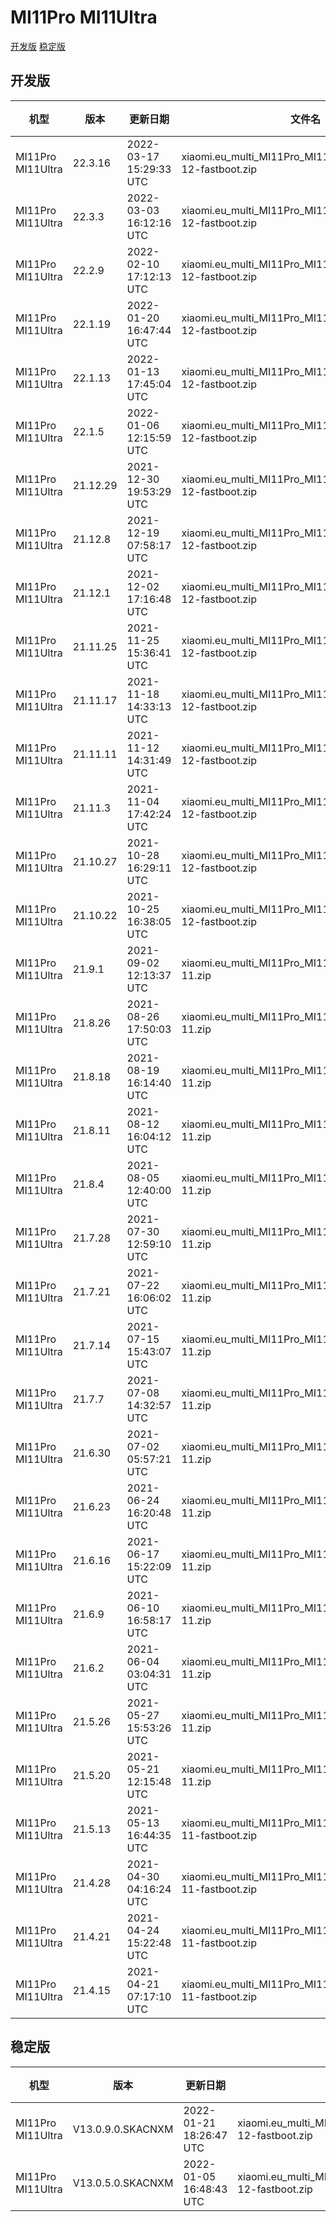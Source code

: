 # MI11Pro MI11Ultra
[开发版](#开发版)  [稳定版](#稳定版)
## 开发版
| 机型 | 版本 | 更新日期 | 文件名 | 大小 | 下载链接 |
| ---- | ---- | ---- | ---- | ---- | ---- |
| MI11Pro MI11Ultra | 22.3.16 | 2022-03-17 15:29:33 UTC | xiaomi.eu_multi_MI11Pro_MI11Ultra_22.3.16_v13-12-fastboot.zip | 4.6 GB | [SourceForge](https://sourceforge.net/projects/xiaomi-eu-multilang-miui-roms/files/xiaomi.eu/MIUI-WEEKLY-RELEASES/22.3.16/xiaomi.eu_multi_MI11Pro_MI11Ultra_22.3.16_v13-12-fastboot.zip/download) |
| MI11Pro MI11Ultra | 22.3.3 | 2022-03-03 16:12:16 UTC | xiaomi.eu_multi_MI11Pro_MI11Ultra_22.3.3_v13-12-fastboot.zip | 4.5 GB | [SourceForge](https://sourceforge.net/projects/xiaomi-eu-multilang-miui-roms/files/xiaomi.eu/MIUI-WEEKLY-RELEASES/22.3.3/xiaomi.eu_multi_MI11Pro_MI11Ultra_22.3.3_v13-12-fastboot.zip/download) |
| MI11Pro MI11Ultra | 22.2.9 | 2022-02-10 17:12:13 UTC | xiaomi.eu_multi_MI11Pro_MI11Ultra_22.2.9_v13-12-fastboot.zip | 4.5 GB | [SourceForge](https://sourceforge.net/projects/xiaomi-eu-multilang-miui-roms/files/xiaomi.eu/MIUI-WEEKLY-RELEASES/22.2.9/xiaomi.eu_multi_MI11Pro_MI11Ultra_22.2.9_v13-12-fastboot.zip/download) |
| MI11Pro MI11Ultra | 22.1.19 | 2022-01-20 16:47:44 UTC | xiaomi.eu_multi_MI11Pro_MI11Ultra_22.1.19_v13-12-fastboot.zip | 4.5 GB | [SourceForge](https://sourceforge.net/projects/xiaomi-eu-multilang-miui-roms/files/xiaomi.eu/MIUI-WEEKLY-RELEASES/22.1.19/xiaomi.eu_multi_MI11Pro_MI11Ultra_22.1.19_v13-12-fastboot.zip/download) |
| MI11Pro MI11Ultra | 22.1.13 | 2022-01-13 17:45:04 UTC | xiaomi.eu_multi_MI11Pro_MI11Ultra_22.1.13_v13-12-fastboot.zip | 4.5 GB | [SourceForge](https://sourceforge.net/projects/xiaomi-eu-multilang-miui-roms/files/xiaomi.eu/MIUI-WEEKLY-RELEASES/22.1.13/xiaomi.eu_multi_MI11Pro_MI11Ultra_22.1.13_v13-12-fastboot.zip/download) |
| MI11Pro MI11Ultra | 22.1.5 | 2022-01-06 12:15:59 UTC | xiaomi.eu_multi_MI11Pro_MI11Ultra_22.1.5_v13-12-fastboot.zip | 4.5 GB | [SourceForge](https://sourceforge.net/projects/xiaomi-eu-multilang-miui-roms/files/xiaomi.eu/MIUI-WEEKLY-RELEASES/22.1.5/xiaomi.eu_multi_MI11Pro_MI11Ultra_22.1.5_v13-12-fastboot.zip/download) |
| MI11Pro MI11Ultra | 21.12.29 | 2021-12-30 19:53:29 UTC | xiaomi.eu_multi_MI11Pro_MI11Ultra_21.12.29_v13-12-fastboot.zip | 4.5 GB | [SourceForge](https://sourceforge.net/projects/xiaomi-eu-multilang-miui-roms/files/xiaomi.eu/MIUI-WEEKLY-RELEASES/21.12.29/xiaomi.eu_multi_MI11Pro_MI11Ultra_21.12.29_v13-12-fastboot.zip/download) |
| MI11Pro MI11Ultra | 21.12.8 | 2021-12-19 07:58:17 UTC | xiaomi.eu_multi_MI11Pro_MI11Ultra_21.12.8_v12-12-fastboot.zip | 4.4 GB | [SourceForge](https://sourceforge.net/projects/xiaomi-eu-multilang-miui-roms/files/xiaomi.eu/MIUI-WEEKLY-RELEASES/21.12.8/xiaomi.eu_multi_MI11Pro_MI11Ultra_21.12.8_v12-12-fastboot.zip/download) |
| MI11Pro MI11Ultra | 21.12.1 | 2021-12-02 17:16:48 UTC | xiaomi.eu_multi_MI11Pro_MI11Ultra_21.12.1_v12-12-fastboot.zip | 4.4 GB | [SourceForge](https://sourceforge.net/projects/xiaomi-eu-multilang-miui-roms/files/xiaomi.eu/MIUI-WEEKLY-RELEASES/21.12.1/xiaomi.eu_multi_MI11Pro_MI11Ultra_21.12.1_v12-12-fastboot.zip/download) |
| MI11Pro MI11Ultra | 21.11.25 | 2021-11-25 15:36:41 UTC | xiaomi.eu_multi_MI11Pro_MI11Ultra_21.11.25_v12-12-fastboot.zip | 4.3 GB | [SourceForge](https://sourceforge.net/projects/xiaomi-eu-multilang-miui-roms/files/xiaomi.eu/MIUI-WEEKLY-RELEASES/21.11.25/xiaomi.eu_multi_MI11Pro_MI11Ultra_21.11.25_v12-12-fastboot.zip/download) |
| MI11Pro MI11Ultra | 21.11.17 | 2021-11-18 14:33:13 UTC | xiaomi.eu_multi_MI11Pro_MI11Ultra_21.11.17_v12-12-fastboot.zip | 4.3 GB | [SourceForge](https://sourceforge.net/projects/xiaomi-eu-multilang-miui-roms/files/xiaomi.eu/MIUI-WEEKLY-RELEASES/21.11.17/xiaomi.eu_multi_MI11Pro_MI11Ultra_21.11.17_v12-12-fastboot.zip/download) |
| MI11Pro MI11Ultra | 21.11.11 | 2021-11-12 14:31:49 UTC | xiaomi.eu_multi_MI11Pro_MI11Ultra_21.11.11_v12-12-fastboot.zip | 4.3 GB | [SourceForge](https://sourceforge.net/projects/xiaomi-eu-multilang-miui-roms/files/xiaomi.eu/MIUI-WEEKLY-RELEASES/21.11.11/xiaomi.eu_multi_MI11Pro_MI11Ultra_21.11.11_v12-12-fastboot.zip/download) |
| MI11Pro MI11Ultra | 21.11.3 | 2021-11-04 17:42:24 UTC | xiaomi.eu_multi_MI11Pro_MI11Ultra_21.11.3_v12-12-fastboot.zip | 4.3 GB | [SourceForge](https://sourceforge.net/projects/xiaomi-eu-multilang-miui-roms/files/xiaomi.eu/MIUI-WEEKLY-RELEASES/21.11.3/xiaomi.eu_multi_MI11Pro_MI11Ultra_21.11.3_v12-12-fastboot.zip/download) |
| MI11Pro MI11Ultra | 21.10.27 | 2021-10-28 16:29:11 UTC | xiaomi.eu_multi_MI11Pro_MI11Ultra_21.10.27_v12-12-fastboot.zip | 4.3 GB | [SourceForge](https://sourceforge.net/projects/xiaomi-eu-multilang-miui-roms/files/xiaomi.eu/MIUI-WEEKLY-RELEASES/21.10.27/xiaomi.eu_multi_MI11Pro_MI11Ultra_21.10.27_v12-12-fastboot.zip/download) |
| MI11Pro MI11Ultra | 21.10.22 | 2021-10-25 16:38:05 UTC | xiaomi.eu_multi_MI11Pro_MI11Ultra_21.10.22_v12-12-fastboot.zip | 4.3 GB | [SourceForge](https://sourceforge.net/projects/xiaomi-eu-multilang-miui-roms/files/xiaomi.eu/MIUI-WEEKLY-RELEASES/21.10.22/xiaomi.eu_multi_MI11Pro_MI11Ultra_21.10.22_v12-12-fastboot.zip/download) |
| MI11Pro MI11Ultra | 21.9.1 | 2021-09-02 12:13:37 UTC | xiaomi.eu_multi_MI11Pro_MI11Ultra_21.9.1_v12-11.zip | 4.1 GB | [SourceForge](https://sourceforge.net/projects/xiaomi-eu-multilang-miui-roms/files/xiaomi.eu/MIUI-WEEKLY-RELEASES/21.9.1/xiaomi.eu_multi_MI11Pro_MI11Ultra_21.9.1_v12-11.zip/download) |
| MI11Pro MI11Ultra | 21.8.26 | 2021-08-26 17:50:03 UTC | xiaomi.eu_multi_MI11Pro_MI11Ultra_21.8.26_v12-11.zip | 4.0 GB | [SourceForge](https://sourceforge.net/projects/xiaomi-eu-multilang-miui-roms/files/xiaomi.eu/MIUI-WEEKLY-RELEASES/21.8.26/xiaomi.eu_multi_MI11Pro_MI11Ultra_21.8.26_v12-11.zip/download) |
| MI11Pro MI11Ultra | 21.8.18 | 2021-08-19 16:14:40 UTC | xiaomi.eu_multi_MI11Pro_MI11Ultra_21.8.18_v12-11.zip | 4.0 GB | [SourceForge](https://sourceforge.net/projects/xiaomi-eu-multilang-miui-roms/files/xiaomi.eu/MIUI-WEEKLY-RELEASES/21.8.18/xiaomi.eu_multi_MI11Pro_MI11Ultra_21.8.18_v12-11.zip/download) |
| MI11Pro MI11Ultra | 21.8.11 | 2021-08-12 16:04:12 UTC | xiaomi.eu_multi_MI11Pro_MI11Ultra_21.8.11_v12-11.zip | 4.0 GB | [SourceForge](https://sourceforge.net/projects/xiaomi-eu-multilang-miui-roms/files/xiaomi.eu/MIUI-WEEKLY-RELEASES/21.8.11/xiaomi.eu_multi_MI11Pro_MI11Ultra_21.8.11_v12-11.zip/download) |
| MI11Pro MI11Ultra | 21.8.4 | 2021-08-05 12:40:00 UTC | xiaomi.eu_multi_MI11Pro_MI11Ultra_21.8.4_v12-11.zip | 4.0 GB | [SourceForge](https://sourceforge.net/projects/xiaomi-eu-multilang-miui-roms/files/xiaomi.eu/MIUI-WEEKLY-RELEASES/21.8.4/xiaomi.eu_multi_MI11Pro_MI11Ultra_21.8.4_v12-11.zip/download) |
| MI11Pro MI11Ultra | 21.7.28 | 2021-07-30 12:59:10 UTC | xiaomi.eu_multi_MI11Pro_MI11Ultra_21.7.28_v12-11.zip | 4.0 GB | [SourceForge](https://sourceforge.net/projects/xiaomi-eu-multilang-miui-roms/files/xiaomi.eu/MIUI-WEEKLY-RELEASES/21.7.28/xiaomi.eu_multi_MI11Pro_MI11Ultra_21.7.28_v12-11.zip/download) |
| MI11Pro MI11Ultra | 21.7.21 | 2021-07-22 16:06:02 UTC | xiaomi.eu_multi_MI11Pro_MI11Ultra_21.7.21_v12-11.zip | 4.0 GB | [SourceForge](https://sourceforge.net/projects/xiaomi-eu-multilang-miui-roms/files/xiaomi.eu/MIUI-WEEKLY-RELEASES/21.7.21/xiaomi.eu_multi_MI11Pro_MI11Ultra_21.7.21_v12-11.zip/download) |
| MI11Pro MI11Ultra | 21.7.14 | 2021-07-15 15:43:07 UTC | xiaomi.eu_multi_MI11Pro_MI11Ultra_21.7.14_v12-11.zip | 4.0 GB | [SourceForge](https://sourceforge.net/projects/xiaomi-eu-multilang-miui-roms/files/xiaomi.eu/MIUI-WEEKLY-RELEASES/21.7.14/xiaomi.eu_multi_MI11Pro_MI11Ultra_21.7.14_v12-11.zip/download) |
| MI11Pro MI11Ultra | 21.7.7 | 2021-07-08 14:32:57 UTC | xiaomi.eu_multi_MI11Pro_MI11Ultra_21.7.7_v12-11.zip | 4.0 GB | [SourceForge](https://sourceforge.net/projects/xiaomi-eu-multilang-miui-roms/files/xiaomi.eu/MIUI-WEEKLY-RELEASES/21.7.7/xiaomi.eu_multi_MI11Pro_MI11Ultra_21.7.7_v12-11.zip/download) |
| MI11Pro MI11Ultra | 21.6.30 | 2021-07-02 05:57:21 UTC | xiaomi.eu_multi_MI11Pro_MI11Ultra_21.6.30_v12-11.zip | 4.0 GB | [SourceForge](https://sourceforge.net/projects/xiaomi-eu-multilang-miui-roms/files/xiaomi.eu/MIUI-WEEKLY-RELEASES/21.6.30/xiaomi.eu_multi_MI11Pro_MI11Ultra_21.6.30_v12-11.zip/download) |
| MI11Pro MI11Ultra | 21.6.23 | 2021-06-24 16:20:48 UTC | xiaomi.eu_multi_MI11Pro_MI11Ultra_21.6.23_v12-11.zip | 4.0 GB | [SourceForge](https://sourceforge.net/projects/xiaomi-eu-multilang-miui-roms/files/xiaomi.eu/MIUI-WEEKLY-RELEASES/21.6.23/xiaomi.eu_multi_MI11Pro_MI11Ultra_21.6.23_v12-11.zip/download) |
| MI11Pro MI11Ultra | 21.6.16 | 2021-06-17 15:22:09 UTC | xiaomi.eu_multi_MI11Pro_MI11Ultra_21.6.16_v12-11.zip | 4.0 GB | [SourceForge](https://sourceforge.net/projects/xiaomi-eu-multilang-miui-roms/files/xiaomi.eu/MIUI-WEEKLY-RELEASES/21.6.16/xiaomi.eu_multi_MI11Pro_MI11Ultra_21.6.16_v12-11.zip/download) |
| MI11Pro MI11Ultra | 21.6.9 | 2021-06-10 16:58:17 UTC | xiaomi.eu_multi_MI11Pro_MI11Ultra_21.6.9_v12-11.zip | 4.0 GB | [SourceForge](https://sourceforge.net/projects/xiaomi-eu-multilang-miui-roms/files/xiaomi.eu/MIUI-WEEKLY-RELEASES/21.6.9/xiaomi.eu_multi_MI11Pro_MI11Ultra_21.6.9_v12-11.zip/download) |
| MI11Pro MI11Ultra | 21.6.2 | 2021-06-04 03:04:31 UTC | xiaomi.eu_multi_MI11Pro_MI11Ultra_21.6.2_v12-11.zip | 4.0 GB | [SourceForge](https://sourceforge.net/projects/xiaomi-eu-multilang-miui-roms/files/xiaomi.eu/MIUI-WEEKLY-RELEASES/21.6.2/xiaomi.eu_multi_MI11Pro_MI11Ultra_21.6.2_v12-11.zip/download) |
| MI11Pro MI11Ultra | 21.5.26 | 2021-05-27 15:53:26 UTC | xiaomi.eu_multi_MI11Pro_MI11Ultra_21.5.26_v12-11.zip | 4.1 GB | [SourceForge](https://sourceforge.net/projects/xiaomi-eu-multilang-miui-roms/files/xiaomi.eu/MIUI-WEEKLY-RELEASES/21.5.26/xiaomi.eu_multi_MI11Pro_MI11Ultra_21.5.26_v12-11.zip/download) |
| MI11Pro MI11Ultra | 21.5.20 | 2021-05-21 12:15:48 UTC | xiaomi.eu_multi_MI11Pro_MI11Ultra_21.5.20_v12-11.zip | 4.0 GB | [SourceForge](https://sourceforge.net/projects/xiaomi-eu-multilang-miui-roms/files/xiaomi.eu/MIUI-WEEKLY-RELEASES/21.5.20/xiaomi.eu_multi_MI11Pro_MI11Ultra_21.5.20_v12-11.zip/download) |
| MI11Pro MI11Ultra | 21.5.13 | 2021-05-13 16:44:35 UTC | xiaomi.eu_multi_MI11Pro_MI11Ultra_21.5.13_v12-11-fastboot.zip | 4.1 GB | [SourceForge](https://sourceforge.net/projects/xiaomi-eu-multilang-miui-roms/files/xiaomi.eu/MIUI-WEEKLY-RELEASES/21.5.13/xiaomi.eu_multi_MI11Pro_MI11Ultra_21.5.13_v12-11-fastboot.zip/download) |
| MI11Pro MI11Ultra | 21.4.28 | 2021-04-30 04:16:24 UTC | xiaomi.eu_multi_MI11Pro_MI11Ultra_21.4.28_v12-11-fastboot.zip | 4.0 GB | [SourceForge](https://sourceforge.net/projects/xiaomi-eu-multilang-miui-roms/files/xiaomi.eu/MIUI-WEEKLY-RELEASES/21.4.28/xiaomi.eu_multi_MI11Pro_MI11Ultra_21.4.28_v12-11-fastboot.zip/download) |
| MI11Pro MI11Ultra | 21.4.21 | 2021-04-24 15:22:48 UTC | xiaomi.eu_multi_MI11Pro_MI11Ultra_21.4.21_v12-11-fastboot.zip | 4.0 GB | [SourceForge](https://sourceforge.net/projects/xiaomi-eu-multilang-miui-roms/files/xiaomi.eu/MIUI-WEEKLY-RELEASES/21.4.21/xiaomi.eu_multi_MI11Pro_MI11Ultra_21.4.21_v12-11-fastboot.zip/download) |
| MI11Pro MI11Ultra | 21.4.15 | 2021-04-21 07:17:10 UTC | xiaomi.eu_multi_MI11Pro_MI11Ultra_21.4.15_v12-11-fastboot.zip | 4.0 GB | [SourceForge](https://sourceforge.net/projects/xiaomi-eu-multilang-miui-roms/files/xiaomi.eu/MIUI-WEEKLY-RELEASES/21.4.15/xiaomi.eu_multi_MI11Pro_MI11Ultra_21.4.15_v12-11-fastboot.zip/download) |
## 稳定版
| 机型 | 版本 | 更新日期 | 文件名 | 大小 | 下载链接 |
| ---- | ---- | ---- | ---- | ---- | ---- |
| MI11Pro MI11Ultra | V13.0.9.0.SKACNXM | 2022-01-21 18:26:47 UTC | xiaomi.eu_multi_MI11Pro_MI11Ultra_V13.0.9.0.SKACNXM_v13-12-fastboot.zip | 4.4 GB | [SourceForge](https://sourceforge.net/projects/xiaomi-eu-multilang-miui-roms/files/xiaomi.eu/MIUI-STABLE-RELEASES/MIUIv13/xiaomi.eu_multi_MI11Pro_MI11Ultra_V13.0.9.0.SKACNXM_v13-12-fastboot.zip/download) |
| MI11Pro MI11Ultra | V13.0.5.0.SKACNXM | 2022-01-05 16:48:43 UTC | xiaomi.eu_multi_MI11Pro_MI11Ultra_V13.0.5.0.SKACNXM_v13-12-fastboot.zip | 4.4 GB | [SourceForge](https://sourceforge.net/projects/xiaomi-eu-multilang-miui-roms/files/xiaomi.eu/MIUI-STABLE-RELEASES/MIUIv13/xiaomi.eu_multi_MI11Pro_MI11Ultra_V13.0.5.0.SKACNXM_v13-12-fastboot.zip/download) |
